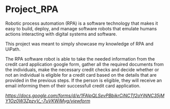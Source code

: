 # Project_RPA

Robotic process automation (RPA) is a software technology that makes it easy to build, deploy, and manage software robots that emulate humans actions interacting with digital systems and software.

This project was meant to simply showcase my knowledge of RPA and UiPath.

The RPA software robot is able to take the needed information from the credit card application google form, gather all the required documents from the individuals, make the necessary credit checks and decide whether or not an individual is eligible for a credit card based on the details that are provided in the previous steps.
If the person is eligible, they will receive an email informing them of their successfull credit card application.

*https://docs.google.com/forms/d/e/1FAIpQLSevPBbikrCiNCTf2oYjNNC35jMY1Oz0W3ZpzyV_-7uVKWiMyg/viewform*
